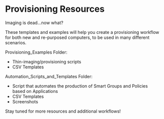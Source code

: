 # Provisioning Resources

Imaging is dead...now what?

These templates and examples will help you create a provisioning workflow for both new and re-purposed computers, to be used in many different scenarios.

Provisioning_Examples Folder:
* Thin-imaging/provisioning scripts
* CSV Templates

Automation_Scripts_and_Templates Folder:
* Script that automates the production of Smart Groups and Policies based on Applications
* CSV Templates
* Screenshots

Stay tuned for more resources and additional workflows!

